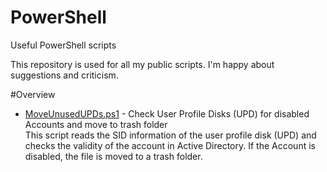 # PowerShell
Useful PowerShell scripts

This repository is used for all my public scripts. I'm happy about suggestions and criticism.

#Overview
* [MoveUnusedUPDs.ps1](https://gallery.technet.microsoft.com/Check-User-Profile-Disks-b1b17055) - 
Check User Profile Disks (UPD) for disabled Accounts and move to trash folder<br>
This script reads the SID information of the user profile disk (UPD) and checks the validity of the account in Active Directory. If the Account is disabled, the file is moved to a trash folder.
